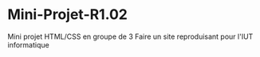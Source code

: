# Mini-Projet-R1.02
Mini projet HTML/CSS en groupe de 3 
Faire un site reproduisant pour l'IUT informatique 
